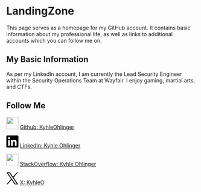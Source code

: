 # LandingZone

This page serves as a homepage for my GitHub account. It contains basic information about my professional life, as well as links to additional accounts which you can follow me on.

## My Basic Information

As per my LinkedIn account, I am currently the Lead Security Engineer within the Security Operations Team at Wayfair. I enjoy gaming, martial arts, and CTFs.

## Follow Me

<img height="32" width="32" src="https://github.com/simple-icons/simple-icons/blob/develop/icons/github.svg" /> [Github: KyhleOhlinger](https://github.com/KyhleOhlinger)

<img height="32" width="32" src="https://github.com/Kevin-Hall/kevin-hall/blob/main/linkedin.svg" /> [LinkedIn: Kyhle Ohlinger](https://za.linkedin.com/in/kyhleohlinger)

<img height="32" width="32" src="https://github.com/simple-icons/simple-icons/blob/develop/icons/stackoverflow.svg" /> [StackOverflow: Kyhle Ohlinger](https://stackoverflow.com/users/5114477/kyhle-ohlinger)

<img height="32" width="32" src="https://github.com/simple-icons/simple-icons/blob/develop/icons/x.svg" /> [X: KyhleO](https://twitter.com/KyhleO)
